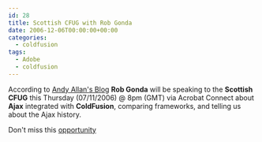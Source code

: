 ```yaml
---
id: 28
title: Scottish CFUG with Rob Gonda
date: 2006-12-06T00:00:00+00:00
categories:
  - coldfusion
tags:
  - Adobe
  - coldfusion
---
```

According to <a href="http://www.creative-restraint.co.uk/blog/index.cfm/2006/12/6/Ajax-Connecto--ScottishCFUG-with-Rob-Gonda" target="_blank">Andy Allan's Blog</a> **Rob Gonda** will be speaking to the **Scottish CFUG** this Thursday (07/11/2006) @ 8pm (GMT) via Acrobat Connect about **Ajax** integrated with **ColdFusion**, comparing frameworks, and telling us about the Ajax history.

Don't miss this <a href="http://adobechats.adobeconnect.com/r21774523/" target="_blank">opportunity</a>
